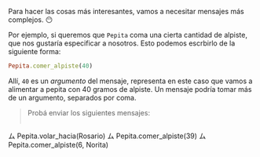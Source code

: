 Para hacer las cosas más interesantes, vamos a necesitar mensajes más complejos. :no_mouth:

Por ejemplo, si queremos que `Pepita` coma una cierta cantidad de alpiste, que nos gustaría especificar a nosotros. Esto podemos escrbirlo de la siguiente forma: 

```ruby
Pepita.comer_alpiste(40)
```

Allí, `40` es un _argumento_ del mensaje, representa en este caso que vamos a alimentar a pepita con 40 gramos de alpiste. Un mensaje podría tomar más de un argumento, separados por coma.

> Probá enviar los siguientes mensajes:
>```ruby
ム Pepita.volar_hacia(Rosario)
ム Pepita.comer_alpiste(39)
ム Pepita.comer_alpiste(6, Norita)
```
